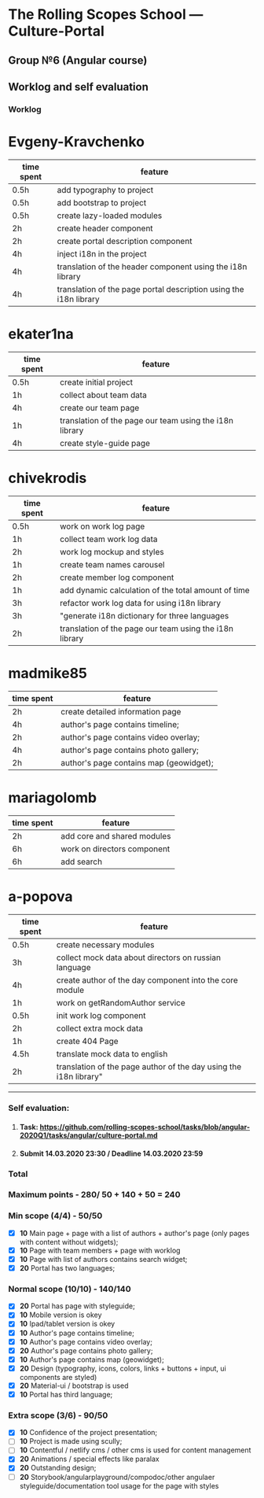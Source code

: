 # The Rolling Scopes School — Culture-Portal

## Group №6 (Angular course)

## Worklog and self evaluation

### Worklog

# Evgeny-Kravchenko
| time spent | feature                                |
| ---------- | -------------------------------------- |
| 0.5h       | add typography to project |
| 0.5h       | add bootstrap to project |
| 0.5h       | create lazy-loaded modules |
| 2h         | create header component |
| 2h         | create portal description component |
| 4h         | inject i18n in the project |
| 4h         | translation of the header component using the i18n library |
| 4h         | translation of the page portal description using the i18n library |

# ekater1na
| time spent | feature                                |
| ---------- | -------------------------------------- |
| 0.5h       |  create initial project |
| 1h         |  collect about team data |
| 4h         |  create our team page |
| 1h         | translation of the page our team using the i18n library |
| 4h         |  create style-guide page |

# chivekrodis
| time spent | feature                                |
| ---------- | -------------------------------------- |
| 0.5h       |  work on work log page |
| 1h         |  collect team work log data |
| 2h         | work log mockup and styles |
| 1h         | create team names carousel |
| 2h         | create member log component |
| 1h         |  add dynamic calculation of the total amount of time |
| 3h         |  refactor work log data for using i18n library |
| 3h         |  "generate i18n dictionary for three languages |
| 2h         |  translation of the page our team using the i18n library |

 # madmike85
| time spent | feature                                |
| ---------- | -------------------------------------- |
| 2h         | create detailed information page |
| 4h         | author's page contains timeline;
| 2h         | author's page contains video overlay;
| 4h         | author's page contains photo gallery;
| 2h         | author's page contains map (geowidget);

# mariagolomb
| time spent | feature                                |
| ---------- | -------------------------------------- |
| 2h         |  add core and shared modules           |
| 6h         |  work on directors component           |
| 6h         |  add search                            |

# a-popova
| time spent | feature                                |
| ---------- | -------------------------------------- |
| 0.5h       | create necessary modules |
| 3h         | collect mock data about directors on russian language |
| 4h         | create author of the day component into the core module |
| 1h         |  work on getRandomAuthor service |
| 0.5h       |  init work log component |
| 2h         |  collect extra mock data |
| 1h         | create 404 Page |
| 4.5h       | translate mock data to english |
| 2h         |  translation of the page author of the day using the i18n library"


_______

### Self evaluation:

1. #### Task: https://github.com/rolling-scopes-school/tasks/blob/angular-2020Q1/tasks/angular/culture-portal.md
2. #### Submit 14.03.2020 23:30 / Deadline 14.03.2020 23:59

### Total

### Maximum points - **280**/ **50 + 140 + 50 = 240**

### Min scope (4/4) - **50**/**50**
- [x] **10** Main page + page with a list of authors + author's page (only pages with content without widgets);
- [x] **10** Page with team members + page with worklog
- [x] **10** Page with list of authors contains search widget;
- [x] **20** Portal has two languages;

### Normal scope (10/10) - **140**/**140**
 - [x] **20** Portal has page with styleguide;
 - [x] **10** Mobile version is okey
 - [x] **10** Ipad/tablet version is okey
 - [x] **10** Author's page contains timeline;
 - [x] **10** Author's page contains video overlay;
 - [x] **20** Author's page contains photo gallery;
 - [x] **10** Author's page contains map (geowidget);
 - [x] **20** Design (typography, icons, colors, links + buttons + input, ui components are styled)
 - [x] **20** Material-ui / bootstrap is used
 - [x] **10** Portal has third language;

### Extra scope (3/6) - **90**/**50**
 - [x] **10** Confidence of the project presentation;
 - [ ] **10** Project is made using scully;
 - [ ] **10** Contentful / netlify cms / other cms is used for content management
 - [x] **20** Animations / special effects like paralax
 - [x] **20** Outstanding design;
 - [ ] **20** Storybook/angularplayground/compodoc/other angulaer styleguide/documentation tool usage for the page with styles
